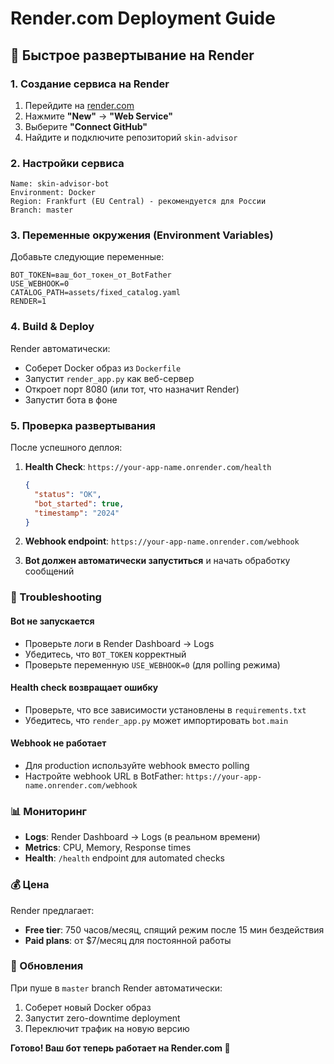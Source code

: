 # Render.com Deployment Guide

## 🚀 Быстрое развертывание на Render

### 1. Создание сервиса на Render

1. Перейдите на [render.com](https://render.com)
2. Нажмите **"New"** → **"Web Service"**
3. Выберите **"Connect GitHub"**
4. Найдите и подключите репозиторий `skin-advisor`

### 2. Настройки сервиса

```
Name: skin-advisor-bot
Environment: Docker
Region: Frankfurt (EU Central) - рекомендуется для России
Branch: master
```

### 3. Переменные окружения (Environment Variables)

Добавьте следующие переменные:

```
BOT_TOKEN=ваш_бот_токен_от_BotFather
USE_WEBHOOK=0
CATALOG_PATH=assets/fixed_catalog.yaml
RENDER=1
```

### 4. Build & Deploy

Render автоматически:
- Соберет Docker образ из `Dockerfile`
- Запустит `render_app.py` как веб-сервер
- Откроет порт 8080 (или тот, что назначит Render)
- Запустит бота в фоне

### 5. Проверка развертывания

После успешного деплоя:

1. **Health Check**: `https://your-app-name.onrender.com/health`
   ```json
   {
     "status": "OK",
     "bot_started": true,
     "timestamp": "2024"
   }
   ```

2. **Webhook endpoint**: `https://your-app-name.onrender.com/webhook`

3. **Bot должен автоматически запуститься** и начать обработку сообщений

### 🔧 Troubleshooting

#### Bot не запускается
- Проверьте логи в Render Dashboard → Logs
- Убедитесь, что `BOT_TOKEN` корректный
- Проверьте переменную `USE_WEBHOOK=0` (для polling режима)

#### Health check возвращает ошибку
- Проверьте, что все зависимости установлены в `requirements.txt`
- Убедитесь, что `render_app.py` может импортировать `bot.main`

#### Webhook не работает
- Для production используйте webhook вместо polling
- Настройте webhook URL в BotFather: `https://your-app-name.onrender.com/webhook`

### 📊 Мониторинг

- **Logs**: Render Dashboard → Logs (в реальном времени)
- **Metrics**: CPU, Memory, Response times
- **Health**: `/health` endpoint для automated checks

### 💰 Цена

Render предлагает:
- **Free tier**: 750 часов/месяц, спящий режим после 15 мин бездействия
- **Paid plans**: от $7/месяц для постоянной работы

### 🔄 Обновления

При пуше в `master` branch Render автоматически:
1. Соберет новый Docker образ
2. Запустит zero-downtime deployment
3. Переключит трафик на новую версию

**Готово! Ваш бот теперь работает на Render.com 🎉**

